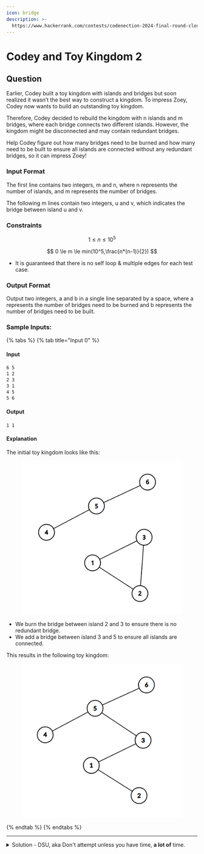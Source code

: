 ```yaml
---
icon: bridge
description: >-
  https://www.hackerrank.com/contests/codenection-2024-final-round-closed-category/challenges/cn24-14
---
```


# Codey and Toy Kingdom 2

## Question

Earlier, Codey built a toy kingdom with islands and bridges but soon realized it wasn’t the best way to construct a kingdom. To impress Zoey, Codey now wants to build an outstanding toy kingdom.

Therefore, Codey decided to rebuild the kingdom with n islands and m bridges, where each bridge connects two different islands. However, the kingdom might be disconnected and may contain redundant bridges.

Help Codey figure out how many bridges need to be burned and how many need to be built to ensure all islands are connected without any redundant bridges, so it can impress Zoey!

### Input Format

The first line contains two integers, m and n, where n represents the number of islands, and m represents the number of bridges.

The following m lines contain two integers, u and v, which indicates the bridge between island u and v.

### Constraints

$$
1 \le n \le 10^5
$$

$$
0 \le m \le min(10^5,\frac{n*(n-1)}{2})
$$

* It is guaranteed that there is no self loop & multiple edges for each test case.

### Output Format

Output two integers, a and b in a single line separated by a space, where a represents the number of bridges need to be burned and b represents the number of bridges need to be built.

### Sample Inputs:

{% tabs %}
{% tab title="Input 0" %}
#### Input

```
6 5
1 2
2 3
3 1
4 5
5 6
```

#### Output

```
1 1
```

#### Explanation

The initial toy kingdom looks like this:

<figure><img src="../../../.gitbook/assets/image (18).png" alt=""><figcaption></figcaption></figure>

* We burn the bridge between island 2 and 3 to ensure there is no redundant bridge.
* We add a bridge between island 3 and 5 to ensure all islands are connected.

This results in the following toy kingdom:

<figure><img src="../../../.gitbook/assets/image (19).png" alt=""><figcaption></figcaption></figure>
{% endtab %}
{% endtabs %}

***

<details>

<summary>Solution - DSU, aka Don't attempt unless you have time, <strong>a lot of</strong> time.</summary>

If you have so much time, and nothing else to do, maybe you can try this one.\
&#x20;(Spoiler: it's not worth it attempting this question during contest.)

Not only it requires you to have a graph template ready, but you also need to have fully extensive knowledge to know the keywords below.

Not to mention you have to type all of them in 2 hours.

{% hint style="info" %}
Keywords: Disjoint Set Union / Union-Find with Path Compression (aka DSU)
{% endhint %}

First, I will show the final code, which passed all the test cases:

{% code overflow="wrap" lineNumbers="true" %}
```python
class Graph:
    def __init__(self, n):
        self.n = n
        self.graph = []
        self.parent = {i: i for i in range(1, n + 1)}
        self.rank = {i: 0 for i in range(1, n + 1)}
        self.cycle_count = 0
    
    def add_edge(self, u, v):
        self.graph.append((u, v))
    
    def find_parent(self, i):
        if self.parent[i] != i:
            self.parent[i] = self.find_parent(self.parent[i])
        return self.parent[i]
    
    def union(self, x, y):
        root_x = self.find_parent(x)
        root_y = self.find_parent(y)
        
        if root_x != root_y:
            if self.rank[root_x] > self.rank[root_y]:
                self.parent[root_y] = root_x
            elif self.rank[root_x] < self.rank[root_y]:
                self.parent[root_x] = root_y
            else:
                self.parent[root_y] = root_x
                self.rank[root_x] += 1
        else:
            self.cycle_count += 1
    
    def count_components_and_cycles(self):
        component_count = 0
        for u, v in self.graph:
            self.union(u, v)
        
        unique_roots = set(self.find_parent(i) for i in range(1, self.n + 1))
        component_count = len(unique_roots)
        
        return self.cycle_count, (component_count - 1)


n, m = map(int, input().split())
graph = Graph(n)

for _ in range(m):
    u, v = map(int, input().split())
    graph.add_edge(u, v)

cycles, components = graph.count_components_and_cycles()
print(cycles, components)
```
{% endcode %}

If you are still there, well, let me explain the whole thing parts by parts. (sigh)

#### 1. Graph Representation

{% code overflow="wrap" %}
```python
class Graph:
    def __init__(self, n):
        self.n = n
        self.graph = []  # List of edges
        self.parent = {i: i for i in range(1, n + 1)}  # Disjoint set parent mapping
        self.rank = {i: 0 for i in range(1, n + 1)}  # Rank for union by rank
        self.cycle_count = 0  # Track number of cycles
```
{% endcode %}

The graph is stored as a list of edges, which initialize the parent\[i] and rank\[i].

* `parent[i]` is the root of the node (it would become a tree alas)
* `rank[i]` is the height of the tree
* `cycle_count` is to count how many cycles in the graph.

Note that, the test cases could have multiple graphs, our final job is to construct a giant tree while tracking the total number of cycles and graph sets.

#### 2. Adding Edges

```python
def add_edge(self, u, v):
    self.graph.append((u, v))
```

Self-Explanatory. You should know what it does if you learnt how to code a graph.

#### 3. Find roots

{% code overflow="wrap" %}
```python
def find_parent(self, i):
    if self.parent[i] != i:
        self.parent[i] = self.find_parent(self.parent[i])  # Path compression
    return self.parent[i]
```
{% endcode %}

This is the core of DSU algorithm, which is to find the representative node, aka root of a set. This will help us efficiently find out how many distinct sets are there.

(aka, if there's only 1 root, we can know there are only 1 graph in test case.)

#### 4. Union by Rank

{% code overflow="wrap" %}
```python
def union(self, x, y):
    root_x = self.find_parent(x)
    root_y = self.find_parent(y)

    if root_x != root_y:
        if self.rank[root_x] > self.rank[root_y]:
            self.parent[root_y] = root_x
        elif self.rank[root_x] < self.rank[root_y]:
            self.parent[root_x] = root_y
        else:
            self.parent[root_y] = root_x
            self.rank[root_x] += 1
    else:
        self.cycle_count += 1  # If they have the same root, a cycle is detected
```
{% endcode %}

Now we are start comparing the representative roots of both sets.

If they belong to different sets, we can merge them into a set (attach smaller tree into larger tree)

* Also, that means we have distinct set of graphs.

If we found that they use the same representative root, we know that there's a cycle exist.&#x20;

#### 5. Counting

{% code overflow="wrap" %}
```python
def count_components_and_cycles(self):
    component_count = 0
    for u, v in self.graph:
        self.union(u, v)

    unique_roots = set(self.find_parent(i) for i in range(1, self.n + 1))
    component_count = len(unique_roots)

    return self.cycle_count, (component_count - 1)
```
{% endcode %}

After preprocessing all edges by union, we can finally count distinct set of graphs.

* Note that different root representatives = distinct set of graphs.

Finally, we will return 2 things:

1. How many self cycles (aka, how many bridge do we need to burn)
2. How many components (aka, how many bridges we need to build, we need -1 as we only need to build (n-1) bridges between n sets of islands.

Finally, we wrapped it all up. I am sure someone could come up a shorter solution, but I will just call it a day.

</details>
